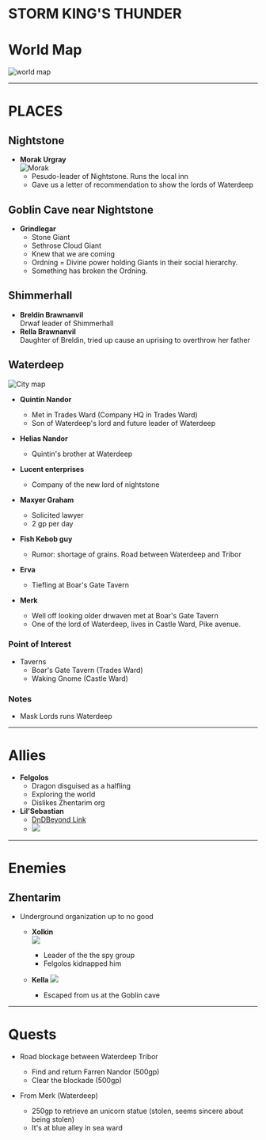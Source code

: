 # **STORM KING'S THUNDER**

# World Map
![world map](img/world.bmp)

----

# PLACES  

## Nightstone
- **Morak Urgray**   
![Morak](img/Morak_UrGray.jpg)
  - Pesudo-leader of Nightstone. Runs the local inn
  - Gave us a letter of recommendation to show the lords of Waterdeep

## Goblin Cave near Nightstone
- **Grindlegar**  
  - Stone Giant  
  - Sethrose Cloud Giant  
  - Knew that we are coming  
  - Ordning = Divine power holding Giants in their social hierarchy.  
  - Something has broken the Ordning.   

## Shimmerhall
- **Breldin Brawnanvil**  
  Drwaf leader of Shimmerhall
- **Rella Brawnanvil**  
  Daughter of Breldin, tried up cause an uprising to overthrow her father

## Waterdeep

![City map](img/waterdeep.bmp)

- **Quintin Nandor**  
  - Met in Trades Ward (Company HQ in Trades Ward)  
  - Son of Waterdeep's lord and future leader of Waterdeep

- **Helias Nandor**  
  - Quintin's brother at Waterdeep

- **Lucent enterprises**  
  - Company of the new lord of nightstone

- **Maxyer Graham**  
  - Solicited lawyer
  - 2 gp per day

- **Fish Kebob guy**  
  - Rumor: shortage of grains. Road between Waterdeep and Tribor

- **Erva**  
  - Tiefling at Boar's Gate Tavern

- **Merk**  
  - Well off looking older drwaven met at Boar's Gate Tavern  
  - One of the lord of Waterdeep, lives in Castle Ward, Pike avenue.  

### Point of Interest
- Taverns  
  - Boar's Gate Tavern (Trades Ward)  
  - Waking Gnome (Castle Ward)

### Notes 
- Mask Lords runs Waterdeep

----

# Allies
- **Felgolos**
  - Dragon disguised as a halfling
  - Exploring the world
  - Dislikes Zhentarim org
- **Lil'Sebastian**
  - [DnDBeyond Link](https://www.dndbeyond.com/monsters/1447662-mastiff-dags-level-4)
  - ![](img/lil-sebastian.PNG)

---- 

# Enemies

## Zhentarim 
- Underground organization up to no good

  - **Xolkin**  
    ![](img/xolkin.jpg)
    - Leader of the the spy group
    - Felgolos kidnapped him

  - **Kella**
    ![](img/kella.jpg)
    - Escaped from us at the Goblin cave  

----

# Quests

- Road blockage between Waterdeep Tribor  
  - Find and return Farren Nandor (500gp) 
  - Clear the blockade (500gp)

- From Merk (Waterdeep)  
  - 250gp to retrieve an unicorn statue (stolen, seems sincere about being stolen)    
  - It's at blue alley in sea ward  